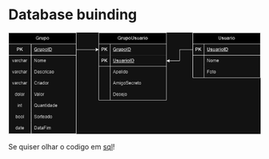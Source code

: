 # Database buinding

![Screenshot](AmigoChocolate.drawio.png)


Se quiser olhar o codigo em [sql](AmigoChocolate.sql)!
